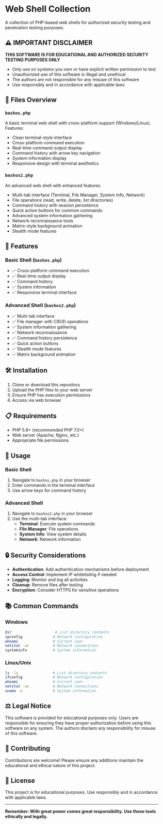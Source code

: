 # Web Shell Collection

A collection of PHP-based web shells for authorized security testing and penetration testing purposes.

## ⚠️ IMPORTANT DISCLAIMER

**THIS SOFTWARE IS FOR EDUCATIONAL AND AUTHORIZED SECURITY TESTING PURPOSES ONLY**

- Only use on systems you own or have explicit written permission to test
- Unauthorized use of this software is illegal and unethical
- The authors are not responsible for any misuse of this software
- Use responsibly and in accordance with applicable laws

## 📁 Files Overview

### `bashos.php`
A basic terminal web shell with cross-platform support (Windows/Linux). Features:
- Clean terminal-style interface
- Cross-platform command execution
- Real-time command output display
- Command history with arrow key navigation
- System information display
- Responsive design with terminal aesthetics

### `bashos2.php`
An advanced web shell with enhanced features:
- Multi-tab interface (Terminal, File Manager, System Info, Network)
- File operations (read, write, delete, list directories)
- Command history with session persistence
- Quick action buttons for common commands
- Advanced system information gathering
- Network reconnaissance tools
- Matrix-style background animation
- Stealth mode features

## 🚀 Features

### Basic Shell (`bashos.php`)
- ✅ Cross-platform command execution
- ✅ Real-time output display
- ✅ Command history
- ✅ System information
- ✅ Responsive terminal interface

### Advanced Shell (`bashos2.php`)
- ✅ Multi-tab interface
- ✅ File manager with CRUD operations
- ✅ System information gathering
- ✅ Network reconnaissance
- ✅ Command history persistence
- ✅ Quick action buttons
- ✅ Stealth mode features
- ✅ Matrix background animation

## 🛠️ Installation

1. Clone or download this repository
2. Upload the PHP files to your web server
3. Ensure PHP has execution permissions
4. Access via web browser

## 📋 Requirements

- PHP 5.6+ (recommended PHP 7.0+)
- Web server (Apache, Nginx, etc.)
- Appropriate file permissions

## 🔧 Usage

### Basic Shell
1. Navigate to `bashos.php` in your browser
2. Enter commands in the terminal interface
3. Use arrow keys for command history

### Advanced Shell
1. Navigate to `bashos2.php` in your browser
2. Use the multi-tab interface:
   - **Terminal**: Execute system commands
   - **File Manager**: File operations
   - **System Info**: View system details
   - **Network**: Network information

## 🔒 Security Considerations

- **Authentication**: Add authentication mechanisms before deployment
- **Access Control**: Implement IP whitelisting if needed
- **Logging**: Monitor and log all activities
- **Cleanup**: Remove files after testing
- **Encryption**: Consider HTTPS for sensitive operations

## 📚 Common Commands

### Windows
```bash
dir                    # List directory contents
ipconfig              # Network configuration
whoami                # Current user
netstat -an           # Network connections
systeminfo            # System information
```

### Linux/Unix
```bash
ls -la                # List directory contents
ifconfig              # Network configuration
whoami                # Current user
netstat -an           # Network connections
uname -a              # System information
```

## ⚖️ Legal Notice

This software is provided for educational purposes only. Users are responsible for ensuring they have proper authorization before using this software on any system. The authors disclaim any responsibility for misuse of this software.

## 🤝 Contributing

Contributions are welcome! Please ensure any additions maintain the educational and ethical nature of this project.

## 📄 License

This project is for educational purposes. Use responsibly and in accordance with applicable laws.

---

**Remember: With great power comes great responsibility. Use these tools ethically and legally.**
